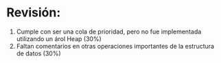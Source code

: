 # Revisión:

1. Cumple con ser una cola de prioridad, pero no fue implementada utilizando un árol Heap (30%)
2. Faltan comentarios en otras operaciones importantes de la estructura de datos (30%)
